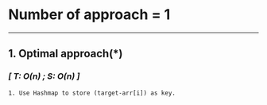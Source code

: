 # Number of approach = 1

---

## 1. Optimal approach(*)

### *[ T: O(n) ; S: O(n) ]*

    1. Use Hashmap to store (target-arr[i]) as key.

